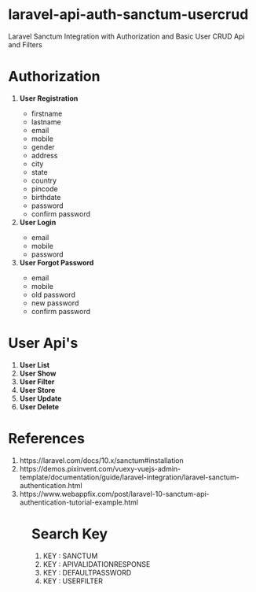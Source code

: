 # laravel-api-auth-sanctum-usercrud
Laravel Sanctum Integration with Authorization and Basic User CRUD Api and Filters

# Authorization
<ol>
<li><b>User Registration</b></li>
<ul>
<li>firstname</li>
<li>lastname</li>
<li>email</li>
<li>mobile</li>
<li>gender</li>
<li>address</li>
<li>city</li>
<li>state</li>
<li>country</li>
<li>pincode</li>
<li>birthdate</li>
<li>password</li>
<li>confirm password</li>
</ul>
<li><b>User Login</b></li>
<ul>
<li>email</li>
<li>mobile</li>
<li>password</li>
</ul>
<li><b>User Forgot Password</b></li>
<ul>
<li>email</li>
<li>mobile</li>
<li>old password</li>
<li>new password</li>
<li>confirm password</li>
</ul>
</ol>

# User Api's
<ol>
<li><b>User List</b></li>
<li><b>User Show</b></li>
<li><b>User Filter</b></li>
<li><b>User Store</b></li>
<li><b>User Update</b></li>
<li><b>User Delete</b></li>
</ol>

# References
<ol>
 <li>https://laravel.com/docs/10.x/sanctum#installation</li> 
 <li>https://demos.pixinvent.com/vuexy-vuejs-admin-template/documentation/guide/laravel-integration/laravel-sanctum-authentication.html</li>
 <li>https://www.webappfix.com/post/laravel-10-sanctum-api-authentication-tutorial-example.html</li>
<ol> 

# Search Key
<ol>
  <li>KEY : SANCTUM</li>
  <li>KEY : APIVALIDATIONRESPONSE</li>
  <li>KEY : DEFAULTPASSWORD</li>  
  <li>KEY : USERFILTER</li>  
</ol>
